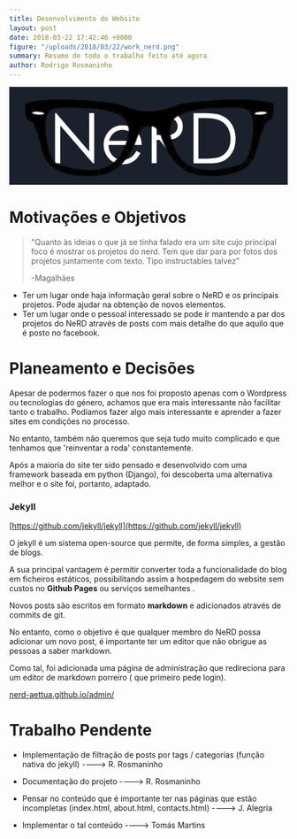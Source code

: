 ```yaml
---
title: Desenvolvimento do Website
layout: post
date: 2018-03-22 17:42:46 +0000
figure: "/uploads/2018/03/22/work_nerd.png"
summary: Resumo de todo o trabalho feito até agora
author: Rodrigo Rosmaninho
---
```

![](/uploads/2018/03/22/nerd_s.png)

# Motivações e Objetivos

> "Quanto às ideias o que já se tinha falado era um site cujo principal foco é mostrar os projetos do nerd. Tem que dar para por fotos dos projetos juntamente com texto. Tipo instructables talvez"
>
> -Magalhães

* Ter um lugar onde haja informação geral sobre o NeRD e os principais projetos. Pode ajudar na obtenção de novos elementos.
* Ter um lugar onde o pessoal interessado se pode ir mantendo a par dos projetos do NeRD através de posts com mais detalhe do que aquilo que é posto no facebook.

# **Planeamento e Decisões**

Apesar de podermos fazer o que nos foi proposto apenas com o Wordpress ou tecnologias do género, achamos que era mais interessante não facilitar tanto o trabalho. Podíamos fazer algo mais interessante e aprender a fazer sites em condições no processo.

No entanto, também não queremos que seja tudo muito complicado e que tenhamos que 'reinventar a roda' constantemente.

Após a maioria do site ter sido pensado e desenvolvido com uma framework baseada em python (Django), foi descoberta uma alternativa melhor e o site foi, portanto, adaptado.

### Jekyll

[https://github.com/jekyll/jekyll](https://github.com/jekyll/jekyll)

O jekyll é um sistema open-source que permite, de forma simples, a gestão de blogs.

A sua principal vantagem é permitir converter toda a funcionalidade do blog em ficheiros estáticos, possibilitando assim a hospedagem do website sem custos no **Github Pages** ou serviços semelhantes .

Novos posts são escritos em formato **markdown** e adicionados através de commits de git.

No entanto, como o objetivo é que qualquer membro do NeRD possa adicionar um novo post, é importante ter um editor que não obrigue as pessoas a saber markdown.

Como tal, foi adicionada uma página de administração que redireciona para um editor de markdown porreiro ( que primeiro pede login).

[nerd-aettua.github.io/admin/](https://nerd-aettua.github.io/admin/)

# Trabalho Pendente

* Implementação de filtração de posts por tags / categorias (função nativa do jekyll) ----> R. Rosmaninho
* Documentação do projeto ----> R. Rosmaninho


* Pensar no conteúdo que é importante ter nas páginas que estão incompletas (index.html, about.html, contacts.html) ----> J. Alegria
* Implementar  o tal conteúdo ----> Tomás Martins